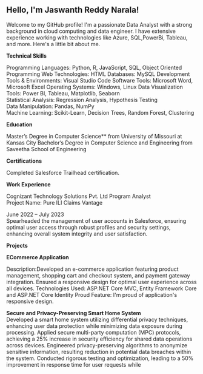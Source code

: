 ##  Hello, I'm Jaswanth Reddy Narala!

Welcome to my GitHub profile! I'm a passionate Data Analyst with a strong background in cloud computing and data engineer. I have extensive experience working with technologies like Azure, SQL,PowerBi, Tableau, and more. Here's a little bit about me.

**Technical Skills**

Programming Languages: Python, R, JavaScript, SQL, Object Oriented Programming 
Web Technologies: HTML 
Databases: MySQL 
Development Tools & Environments: Visual Studio Code 
Software Tools: Microsoft Word, Microsoft Excel 
Operating Systems: Windows, Linux 
Data Visualization Tools: Power BI, Tableau, Matplotlib, Seaborn  
Statistical Analysis: Regression Analysis, Hypothesis Testing  
Data Manipulation: Pandas, NumPy  
Machine Learning: Scikit-Learn, Decision Trees, Random Forest, Clustering

 **Education**
 
Master’s Degree in Computer Science** from University of Missouri at Kansas City
Bachelor’s Degree in Computer Science and Engineering from Saveetha School of Engineering

**Certifications**

Completed Salesforce Trailhead certification.

**Work Experience**

Cognizant Technology Solutions Pvt. Ltd                                                                                                                                      Program Analyst                                                                                                                                
Project Name: Pure ILI Claims Vantage         

June 2022 – July 2023   
Spearheaded the management of user accounts in Salesforce, ensuring optimal user access through robust profiles and 
security settings, enhancing overall system integrity and user satisfaction. 

**Projects**

**ECommerce Application**

Description:Developed an e-commerce application featuring product management, shopping cart and checkout system, and payment gateway integration. Ensured a responsive design for optimal user experience across all devices.
Technologies Used: ASP.NET Core MVC, Entity Framework Core and ASP.NET Core Identity
Proud Feature: I'm proud of application's responsive design.

**Secure and Privacy-Preserving Smart Home System**                                                                                                                                                                                   
Developed a smart home system utilizing differential privacy techniques, enhancing user data protection while minimizing 
data exposure during processing. 
Applied secure multi-party computation (MPC) protocols, achieving a 25% increase in security efficiency for shared data 
operations across devices. 
Engineered privacy-preserving algorithms to anonymize sensitive information, resulting reduction in potential data breaches 
within the system. 
Conducted rigorous testing and optimization, leading to a 50% improvement in response time for user requests while 
 

